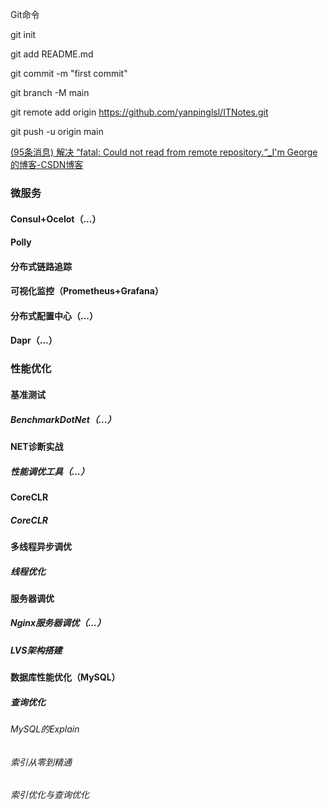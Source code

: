 Git命令

git init

git add README.md

git commit -m "first commit"

git branch -M main

git remote add origin https://github.com/yanpinglsl/ITNotes.git

git push -u origin main

[(95条消息) 解决 “fatal: Could not read from remote repository.“_I'm George的博客-CSDN博客](https://blog.csdn.net/weixin_40922744/article/details/107576748)

### 微服务

#### Consul+Ocelot（...）

#### Polly

#### 分布式链路追踪

#### 可视化监控（Prometheus+Grafana）

#### 分布式配置中心（...）

#### Dapr（...）

### 性能优化

####  基准测试

##### BenchmarkDotNet（...）

#### NET诊断实战

##### 性能调优工具（...）

#### CoreCLR

##### CoreCLR

#### 多线程异步调优

##### 线程优化

#### 服务器调优

##### Nginx服务器调优（...）

##### LVS架构搭建

#### 数据库性能优化（MySQL）

##### 查询优化

###### MySQL的Explain

###### 索引从零到精通

###### 索引优化与查询优化


